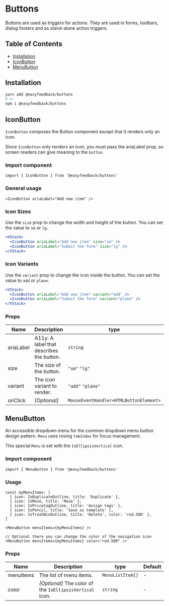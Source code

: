 # Buttons

Buttons are used as triggers for actions. They are used in forms, toolbars, dialog footers and as
stand-alone action triggers.

## Table of Contents <!-- omit in toc -->

- [Installation](#installation)
- [IconButton](#iconbutton)
- [MenuButton](#menubutton)

## Installation

```sh
yarn add @easyfeedback/buttons
# or
npm i @easyfeedback/buttons
```

## IconButton

`IconButton` composes the Button component except that it renders only an icon.

Since `IconButton` only renders an icon, you must pass the ariaLabel prop, so screen readers can
give meaning to the `button`.

### Import component

```tsx
import { IconButton } from '@easyfeedback/buttons'
```

### General usage

```tsx
<IconButton ariaLabel="Add new item" />
```

### Icon Sizes

Use the `size` prop to change the width and height of the button. You can set the value to `sm` or
`lg`.

```jsx
<VStack>
  <IconButton ariaLabel="Add new item" size="sm" />
  <IconButton ariaLabel="Submit the form" size="lg" />
</VStack>
```

### Icon Variants

Use the `variant` prop to change the icon inside the button. You can set the value to `add` or
`plane`.

```jsx
<VStack>
  <IconButton ariaLabel="Add new item" variant="add" />
  <IconButton ariaLabel="Submit the form" variant="plane" />
</VStack>
```

### Props

| Name      | Description                              | type                                   | Default |
| --------- | ---------------------------------------- | -------------------------------------- | ------- |
| ariaLabel | A11y: A label that describes the button. | `string`                               | -       |
| size      | The size of the button.                  | `"sm"` `"lg"`                          | `lg`    |
| variant   | The icon variant to render.              | `"add"` `"plane"`                      | `add`   |
| onClick   | _[Optional]_                             | `MouseEventHandler<HTMLButtonElement>` | -       |

## MenuButton

An accessible dropdown menu for the common dropdown menu button design pattern. `Menu` uses roving
`tabIndex` for focus management.

This special `Menu` is set with the `IoEllipsisVertical` icon.

### Import component

```tsx
import { MenuButton } from '@easyfeedback/buttons'
```

### Usage

```tsx
const myMenuItems: [
  { icon: IoDuplicateOutline, title: 'Duplicate' },
  { icon: IoMove, title: 'Move' },
  { icon: IoPricetagOutline, title: 'Assign tags' },
  { icon: IoPencil, title: 'Save as template' },
  { icon: IoTrashBinOutline, title: 'Delete', color: 'red.500' },
]

<MenuButton menuItems={myMenuItems} />

// Optional there you can change the color of the navigation icon
<MenuButton menuItems={myMenuItems} color="red.500" />
```

### Props

| Name      | Description                                              | type             | Default |
| --------- | -------------------------------------------------------- | ---------------- | ------- |
| menuItems | The list of menu items.                                  | `MenuListItem[]` | -       |
| color     | _[Optional]_ The color of the `IoEllipsisVertical` icon. | `string`         | -       |
